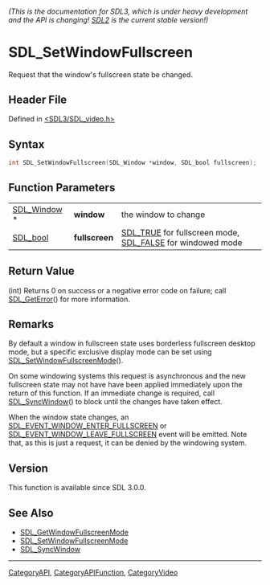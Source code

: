 ###### (This is the documentation for SDL3, which is under heavy development and the API is changing! [SDL2](https://wiki.libsdl.org/SDL2/) is the current stable version!)
# SDL_SetWindowFullscreen

Request that the window's fullscreen state be changed.

## Header File

Defined in [<SDL3/SDL_video.h>](https://github.com/libsdl-org/SDL/blob/main/include/SDL3/SDL_video.h)

## Syntax

```c
int SDL_SetWindowFullscreen(SDL_Window *window, SDL_bool fullscreen);
```

## Function Parameters

|                            |                |                                                                                    |
| -------------------------- | -------------- | ---------------------------------------------------------------------------------- |
| [SDL_Window](SDL_Window) * | **window**     | the window to change                                                               |
| [SDL_bool](SDL_bool)       | **fullscreen** | [SDL_TRUE](SDL_TRUE) for fullscreen mode, [SDL_FALSE](SDL_FALSE) for windowed mode |

## Return Value

(int) Returns 0 on success or a negative error code on failure; call
[SDL_GetError](SDL_GetError)() for more information.

## Remarks

By default a window in fullscreen state uses borderless fullscreen desktop
mode, but a specific exclusive display mode can be set using
[SDL_SetWindowFullscreenMode](SDL_SetWindowFullscreenMode)().

On some windowing systems this request is asynchronous and the new
fullscreen state may not have have been applied immediately upon the return
of this function. If an immediate change is required, call
[SDL_SyncWindow](SDL_SyncWindow)() to block until the changes have taken
effect.

When the window state changes, an
[SDL_EVENT_WINDOW_ENTER_FULLSCREEN](SDL_EVENT_WINDOW_ENTER_FULLSCREEN) or
[SDL_EVENT_WINDOW_LEAVE_FULLSCREEN](SDL_EVENT_WINDOW_LEAVE_FULLSCREEN)
event will be emitted. Note that, as this is just a request, it can be
denied by the windowing system.

## Version

This function is available since SDL 3.0.0.

## See Also

- [SDL_GetWindowFullscreenMode](SDL_GetWindowFullscreenMode)
- [SDL_SetWindowFullscreenMode](SDL_SetWindowFullscreenMode)
- [SDL_SyncWindow](SDL_SyncWindow)

----
[CategoryAPI](CategoryAPI), [CategoryAPIFunction](CategoryAPIFunction), [CategoryVideo](CategoryVideo)

